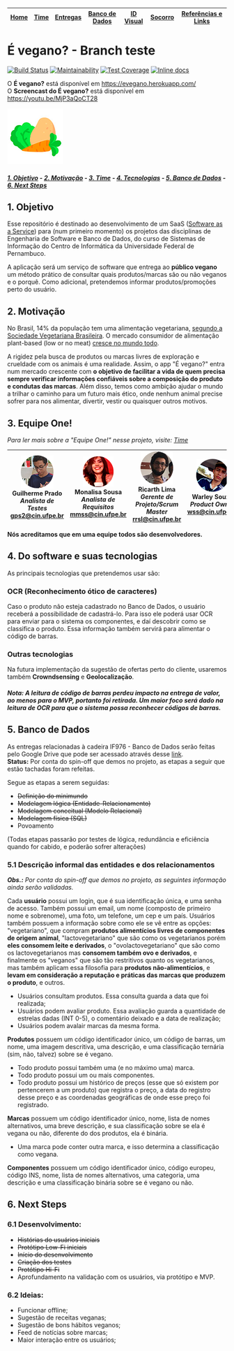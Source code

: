 | [Home](https://github.com/ricarthlima/eo-project-es) | [Time](/docs/paginas/time.md) | [Entregas](/docs/entregas_iterations)  | [Banco de Dados](https://github.com/ricarthlima/eo-project-es#5-banco-de-dados) | [ID Visual](/docs/id_visual)| [Socorro](/docs/paginas/socorro.md) | [Referências e Links](/docs/paginas/referencias.md)
|-|-|-|-|-|-|-|

# É vegano? - Branch teste
[![Build Status](https://travis-ci.org/ricarthlima/eo-project-es.svg?branch=master)](https://travis-ci.org/ricarthlima/eo-project-es) [![Maintainability](https://api.codeclimate.com/v1/badges/0e61f2854494f0689072/maintainability)](https://codeclimate.com/github/ricarthlima/eo-project-es/maintainability) [![Test Coverage](https://api.codeclimate.com/v1/badges/0e61f2854494f0689072/test_coverage)](https://codeclimate.com/github/ricarthlima/eo-project-es/test_coverage) [![Inline docs](http://inch-ci.org/github/ricarthlima/eo-project-es.svg?branch=master)](http://inch-ci.org/github/ricarthlima/eo-project-es)      
  
O **É vegano?** está disponível em https://evegano.herokuapp.com/  
O **Screencast do É vegano?** está disponível em https://youtu.be/MjP3aQoCT28


![logo](/logo.png)  

##### [1. Objetivo](#1-objetivo) - [2. Motivação](#2-motiva%C3%A7%C3%A3o) - [3. Time](#3-equipe-one) - [4. Tecnologias](#4-do-software-e-suas-tecnologias) - [5. Banco de Dados](#5-banco-de-dados) - [6. Next Steps](#6-next-steps)

## 1. Objetivo
Esse repositório é destinado ao desenvolvimento de um SaaS ([Software as a Service](https://blog.deskmanager.com.br/o-que-e-saas/)) para (num primeiro momento) os projetos das disciplinas de Engenharia de Software e Banco de Dados, do curso de Sistemas de Informação do Centro de Informática da Universidade Federal de Pernambuco.

A aplicação será um serviço de software que entrega ao **público vegano** um método prático de consultar quais produtos/marcas são ou não veganos e o porquê. Como adicional, pretendemos informar produtos/promoções perto do usuário.

## 2. Motivação
No Brasil, 14% da população tem uma alimentação vegetariana, [segundo a Sociedade Vegetariana Brasileira](https://g1.globo.com/bemestar/noticia/brasil-tem-14-de-vegetarianos-e-81-de-adeptos-a-dieta-com-carne-diz-pesquisa-ibope.ghtml). O mercado consumidor de alimentação plant-based (low or no meat) [cresce no mundo todo](http://revistapegn.globo.com/Revista/Common/0,,EMI130934-17153,00-CRESCE+O+MERCADO+VEGANO.html).  

A rigidez pela busca de produtos ou marcas livres de exploração e crueldade com os animais é uma realidade. Assim, o app "É vegano?" entra num mercado crescente com **o objetivo de facilitar a vida de quem precisa sempre verificar informações confiáveis sobre a composição do produto e condutas das marcas**. Além disso, temos como ambição ajudar o mundo a trilhar o caminho para um futuro mais ético, onde nenhum animal precise sofrer para nos alimentar, divertir, vestir ou quaisquer outros motivos.

## 3. Equipe One!
*Para ler mais sobre a "Equipe One!" nesse projeto, visite: [Time](/docs/paginas/time.md)*

|![Guilherme](https://raw.githubusercontent.com/ricarthlima/eo-project-es/master/docs/paginas/imagens/gps2.png) <br>Guilherme Prado<br>*Analista de Testes*<br><gps2@cin.ufpe.br> |![Monalisa](https://raw.githubusercontent.com/ricarthlima/eo-project-es/master/docs/paginas/imagens/mmss.png) <br>Monalisa Sousa<br>*Analista de Requisitos*<br><mmss@cin.ufpe.br>|![Ricarth](https://raw.githubusercontent.com/ricarthlima/eo-project-es/master/docs/paginas/imagens/rrsl.png) <br>Ricarth Lima<br>*Gerente de Projeto/Scrum Master*<br><rrsl@cin.ufpe.br>|![Warley](https://raw.githubusercontent.com/ricarthlima/eo-project-es/master/docs/paginas/imagens/wss.png) <br>Warley Souza<br>*Product Owner*<br><wss@cin.ufpe.br>
|-|-|-|-|

**Nós acreditamos que em uma equipe todos são desenvolvedores.**

## 4. Do software e suas tecnologias
As principais tecnologias que pretendemos usar são:

### OCR (Reconhecimento ótico de caracteres)
Caso o produto não esteja cadastrado no Banco de Dados, o usuário receberá a possibilidade de cadastrá-lo. Para isso ele poderá usar OCR para enviar para o sistema os componentes, e daí descobrir como se classifica o produto. Essa informação também servirá para alimentar o código de barras.

### Outras tecnologias
Na futura implementação da sugestão de ofertas perto do cliente, usaremos também **Crowndsensing** e **Geolocalização**.

##### Nota: A leitura de código de barras perdeu impacto na entrega de valor, ao menos para o MVP, portanto foi retirada. Um maior foco será dado na leitura de OCR para que o sistema possa reconhecer códigos de barras.

## 5. Banco de Dados
As entregas relacionadas à cadeira IF976 - Banco de Dados serão feitas pelo Google Drive que pode ser acessado através desse [link](https://goo.gl/u5o5YJ).  
**Status:** Por conta do spin-off que demos no projeto, as etapas a seguir que estão tachadas foram refeitas. 

Segue as etapas a serem seguidas:

- ~~Definição do minimundo~~
- ~~Modelagem lógica (Entidade-Relacionamento)~~
- ~~Modelagem conceitual (Modelo Relacional)~~
- ~~Modelagem física (SQL)~~
- Povoamento

(Todas etapas passarão por testes de lógica, redundância e eficiência quando for cabido, e poderão sofrer alterações)

### 5.1 Descrição informal das entidades e dos relacionamentos
***Obs.:** Por conta do spin-off que demos no projeto, as seguintes informação ainda serão validadas.*

Cada **usuário** possui um login, que é sua identificação única, e uma senha de acesso. Também possui um email, um nome (composto de primeiro nome e sobrenome), uma foto, um telefone, um cep e um país. Usuários também possuem a informação sobre como ele se vê entre as opções: "vegetariano", que compram **produtos alimentícios livres de componentes de origem animal**, "lactovegetariano" que são como os vegetarianos porém **eles consomem leite e derivados**, o "ovolactovegetariano" que são como os lactovegetarianos mas **consomem também ovo e derivados**, e finalmente os "veganos" que são tão restritivos quanto os vegetarianos, mas também aplicam essa filosofia para **produtos não-alimentícios**, e **levam em consideração a reputação e práticas das marcas que produzem o produto**, e outros.

- Usuários consultam produtos. Essa consulta guarda a data que foi realizada;
- Usuários podem avaliar produto. Essa avaliação guarda a quantidade de estrelas dadas (INT 0-5), o comentário deixado e a data de realização;
- Usuários podem avalair marcas da mesma forma.

**Produtos** possuem um código identificador único, um código de barras, um nome, uma imagem descritiva, uma descrição, e uma classificação ternária (sim, não, talvez) sobre se é vegano.

- Todo produto possui também uma (e no máximo uma) marca.
- Todo produto possui um ou mais componentes.
- Todo produto possui um histórico de preços (esse que só existem por pertencerem a um produto) que registra o preço, a data do registro desse preço e as coordenadas geográficas de onde esse preço foi registrado.

**Marcas** possuem um código identificador único, nome, lista de nomes alternativos, uma breve descrição, e sua classificação sobre se ela é vegana ou não, diferente do dos produtos, ela é binária. 

- Uma marca pode conter outra marca, e isso determina a classificação como vegana.

**Componentes** possuem um código identificador único, código europeu, código INS, nome, lista de nomes alternativos, uma categoria, uma descrição e uma classificação binária sobre se é vegano ou não.

## 6. Next Steps

### 6.1 Desenvolvimento:
- ~~Histórias do usuários iniciais~~
- ~~Protótipo Low-Fi iniciais~~
- ~~Início do desenvolvimento~~
- ~~Criação dos testes~~
- ~~Protótipo Hi-Fi~~
- Aprofundamento na validação com os usuários, via protótipo e MVP.

### 6.2 Ideias:
- Funcionar offline;
- Sugestão de receitas veganas;
- Sugestão de bons hábitos veganos;
- Feed de notícias sobre marcas;
- Maior interação entre os usuários;
